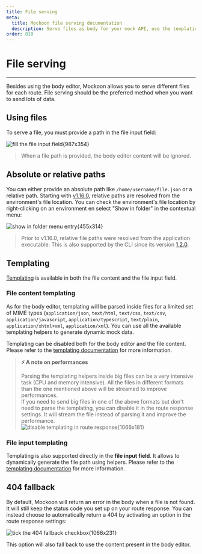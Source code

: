 ```yaml
---
title: File serving
meta:
  title: Mockoon file serving documentation
  description: Serve files as body for your mock API, use the templating system and set relative or absolute paths for easier sharing.
order: 810
---
```


# File serving

---

Besides using the body editor, Mockoon allows you to serve different files for each route. File serving should be the preferred method when you want to send lots of data.

## Using files

To serve a file, you must provide a path in the file input field:

![fill the file input field{987x354}](docs-img:file-path.png)

> When a file path is provided, the body editor content will be ignored.

## Absolute or relative paths

You can either provide an absolute path like `/home/username/file.json` or a relative path. Starting with [v1.16.0](https://github.com/mockoon/mockoon/releases/tag/v1.16.0), relative paths are resolved from the environment's file location. You can check the environment's file location by right-clicking on an environment en select "Show in folder" in the contextual menu:

![show in folder menu entry{455x314}](docs-img:environment-show-in-folder.png)

> Prior to v1.16.0, relative file paths were resolved from the application executable. This is also supported by the CLI since its version [1.2.0](https://github.com/mockoon/cli/releases/tag/v1.2.0).

## Templating

[Templating](docs:templating/overview) is available in both the file content and the file input field.

### File content templating

As for the body editor, templating will be parsed inside files for a limited set of MIME types (`application/json`, `text/html`, `text/css`, `text/csv`, `application/javascript`, `application/typescript`, `text/plain`, `application/xhtml+xml`, `application/xml`). You can use all the available templating helpers to generate dynamic mock data.

Templating can be disabled both for the body editor and the file content. Please refer to the [templating documentation](docs:templating/overview#disable-body-and-file-templating) for more information.

> **⚡ A note on performances**
>
> Parsing the templating helpers inside big files can be a very intensive task (CPU and memory intensive). All the files in different formats than the one mentioned above will be streamed to improve performances.  
> If you need to send big files in one of the above formats but don't need to parse the templating, you can disable it in the route response settings. It will stream the file instead of parsing it and improve the performance.  
> ![disable templating in route response{1066x181}](docs-img:route-response-disable-templating.png)

### File input templating

Templating is also supported directly in the **file input field**. It allows to dynamically generate the file path using helpers. Please refer to the [templating documentation](docs:templating/overview#file-input-templating) for more information.

## 404 fallback

By default, Mockoon will return an error in the body when a file is not found. It will still keep the status code you set up on your route response. You can instead choose to automatically return a 404 by activating an option in the route response settings:

![tick the 404 fallback checkbox{1066x231}](docs-img:enable-404-fallback.png)

This option will also fall back to use the content present in the body editor.
